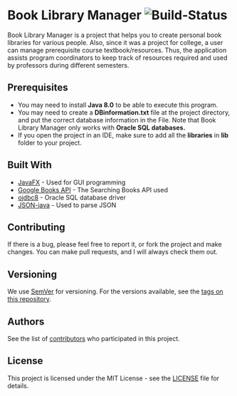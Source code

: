 # Book Library Manager ![Build-Status](https://travis-ci.org/sindresorhus/sindresorhus.svg?branch=master )

Book Library Manager is a project that helps you to create personal book libraries for various people. Also, since it was a project for college, a user can manage prerequisite course textbook/resources. Thus, the application assists program coordinators to keep track of resources required and used by professors during different semesters.


## Prerequisites

* You may need to install **Java 8.0** to be able to execute this program.
* You may need to create a **DBinformation.txt** file at the project directory, and put the correct database information in the File. Note that Book Library Manager only works with **Oracle SQL databases.**
* If you open the project in an IDE, make sure to add all the **libraries** in **lib** folder to your project.

## Built With

* [JavaFX](https://docs.oracle.com/javase/8/javafx/api/toc.htm) - Used for GUI programming
* [Google Books API](https://developers.google.com/books/docs/v1/using) - The Searching Books API used
* [ojdbc8](https://www.oracle.com/technetwork/database/features/jdbc/jdbc-ucp-122-3110062.html) - Oracle SQL database driver
* [JSON-java](https://github.com/stleary/JSON-java) - Used to parse JSON

## Contributing

If there is a bug, please feel free to report it, or fork the project and make changes. You can make pull requests, and I will always check them out.

## Versioning

We use [SemVer](http://semver.org/) for versioning. For the versions available, see the [tags on this repository](https://github.com/mmohades/Book-Library/tags). 

## Authors

See the list of [contributors](https://github.com/mmohades/Book-Library/contributors) who participated in this project.

## License

This project is licensed under the MIT License - see the [LICENSE](LICENSE) file for details.
